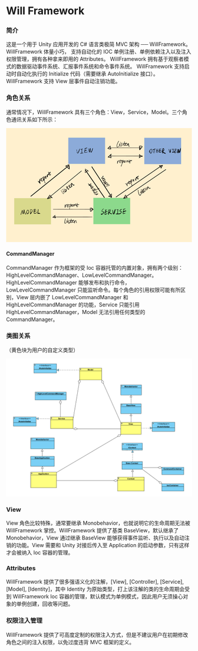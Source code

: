 # Will Framework
### 简介
这是一个用于 Unity 应用开发的 C# 语言类极简 MVC 架构 ── WillFramework。
WillFramework 体量小巧， 支持自动化的 IOC 单例注册、单例依赖注入以及注入权限管理，拥有各种拿来即用的 Attributes。
WillFramework 拥有基于观察者模式的数据驱动事件系统、汇报事件系统和命令事件系统。
WillFramework 支持启动时自动化执行的 Initialize 代码（需要继承 AutoInitialize 接口）。
WillFramework 支持 View 层事件自动注销功能。
### 角色关系
通常情况下，WillFramework 具有三个角色：View，Service，Model。三个角色通讯关系如下所示：

![image](/Assets/WillFramework%20Images/WillFramework003.png)

#### CommandManager
CommandManager 作为框架的受 Ioc 容器托管的内置对象，拥有两个级别：HighLevelCommandManager、LowLevelCommandManager。
HighLevelCommandManager 能够发布和执行命令，LowLevelCommandManager 只能监听命令。每个角色的引用权限可能有所区别，View 层内嵌了 LowLevelCommandManager 和 HighLevelCommandManager 的功能，Service 只能引用 HighLevelCommandManager，Model 无法引用任何类型的 CommandManager。
### 类图关系

（黄色块为用户的自定义类型）

![image](/Assets/WillFramework%20Images/WillFramework004.png)

### View
View 角色比较特殊，通常要继承 Monobehavior，也就说明它的生命周期无法被 WillFramework 掌控。WillFramework 提供了基类 BaseView<T>，默认继承了 Monobehavior，View 通过继承 BaseView 能够获得事件监听、执行以及自动注销的功能。View 需要和 Unity 对接后传入至 Application 的启动参数，只有这样才会被纳入 Ioc 容器的管理。
### Attributes
WillFramework 提供了很多强语义化的注解，[View], [Controller], [Service], [Model], [Identity]，其中 Identity 为原始类型，打上该注解的类的生命周期会受到 WillFramework Ioc 容器的管理，默认模式为单例模式，因此用户无须操心对象的单例创建，回收等问题。
### 权限注入管理
WillFramework 提供了可高度定制的权限注入方式，但是不建议用户在初期修改角色之间的注入权限，以免过度违背 MVC 框架的定义。
